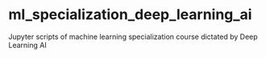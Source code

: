 # ml_specialization_deep_learning_ai
Jupyter scripts of machine learning specialization course dictated by Deep Learning AI
